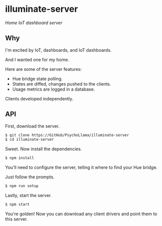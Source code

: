 # illuminate-server

*Home IoT dashboard server*

## Why
I'm excited by IoT, dashboards, and IoT dashboards.

And I wanted one for my home.

Here are some of the server features:
- Hue bridge state polling.
- States are diffed, changes pushed to the clients.
- Usage metrics are logged in a database.

Clients developed independently.

## API
First, download the server.

```sh
$ git clone https://GitHub/PsychoLlama/illuminate-server
$ cd illuminate-server
```

Sweet. Now install the dependencies.

```sh
$ npm install
```

You'll need to configure the server, telling it where to find your Hue bridge.

Just follow the prompts.

```sh
$ npm run setup
```

Lastly, start the server.

```sh
$ npm start
```

You're golden! Now you can download any client drivers and point them to this server.
